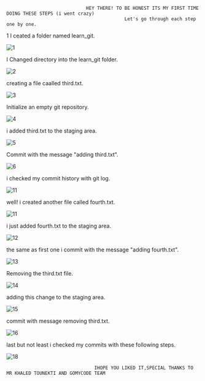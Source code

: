                                  HEY THERE! TO BE HONEST ITS MY FIRST TIME DOING THESE STEPS (i went crazy)
                                               Let's go through each step one by one. 
1 I ceated a folder named learn_git.

![1](https://github.com/Six9one/Tataouine_el3ez/assets/92888940/3f5ff602-a466-460b-aa92-f4956c7bf968)

I Changed directory into the learn_git folder.

![2](https://github.com/Six9one/Tataouine_el3ez/assets/92888940/47a612e2-fc97-4f4e-b634-49c9bb3175ba)

creating a file caalled third.txt.

![3](https://github.com/Six9one/Tataouine_el3ez/assets/92888940/2b94f399-e318-451d-ac3d-dce115c204ed)

Initialize an empty git repository.

![4](https://github.com/Six9one/Tataouine_el3ez/assets/92888940/9d72af78-e057-41d4-8588-1ef31b4066ce)

i added third.txt to the staging area.

![5](https://github.com/Six9one/Tataouine_el3ez/assets/92888940/712adcbe-6b7d-4ee8-9d3a-4dacd9e5b83d)

Commit with the message "adding third.txt".

![6](https://github.com/Six9one/Tataouine_el3ez/assets/92888940/0668c17a-26d8-4df9-95ee-181b4fbaf8b3)

i checked my commit history with git log.

![11](https://github.com/Six9one/Tataouine_el3ez/assets/92888940/b7666c9e-5d75-43d8-865d-713ea5df3aed)

well! i created another file called fourth.txt.

![11](https://github.com/Six9one/Tataouine_el3ez/assets/92888940/5307b12c-9114-40f1-a095-2b630a0e78b3)

i just added fourth.txt to the staging area.

![12](https://github.com/Six9one/Tataouine_el3ez/assets/92888940/b881212c-d9a0-4cc7-891a-f23b57c909cd)

the same as first one  i commit with the message "adding fourth.txt".

![13](https://github.com/Six9one/Tataouine_el3ez/assets/92888940/95e518da-5d55-4aaa-9059-0bdaa31b39af)

Removing the third.txt file.

![14](https://github.com/Six9one/Tataouine_el3ez/assets/92888940/22e910c8-5cc7-4186-91b2-d56bb1cec11f)

adding this change to the staging area.

![15](https://github.com/Six9one/Tataouine_el3ez/assets/92888940/e38afdcb-95cf-40c6-ad11-46aaddf92942)

commit with message removing third.txt.

![16](https://github.com/Six9one/Tataouine_el3ez/assets/92888940/13881c59-82dc-4d54-8525-90e2cdcb4580)

last but not least i checked my commits with these following steps.

![18](https://github.com/Six9one/Tataouine_el3ez/assets/92888940/fb7b61e1-b43d-4553-86d9-b51279534125)

                                    IHOPE YOU LIKED IT,SPECIAL THANKS TO MR KHALED TOUNEKTI AND GOMYCODE TEAM  

